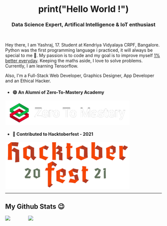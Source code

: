 <h1 align="center">print("Hello World !")</h1>
<h3 align="center">Data Science Expert, Artifical Intelligence & IoT enthusiast</h3>
<br />

Hey there, I am Yashraj, 17. Student at Kendriya Vidyalaya CRPF, Bangalore. Python was the first programming language i practiced, it will always be special to me 🫶. My passion is to code and my goal is to improve myself [1% better everyday](https://github.com/yashraj2003e/yashraj2003e/blob/main/assets/1%25-better.png). Keeping the maths aside, I love to solve problems. Currently, I am learning Tensorflow.

Also, I'm a Full-Stack Web Developer, Graphics Designer, App Developer and an Ethical Hacker.

- <h4>😄 An Alumni of Zero-To-Mastery Academy</h4>
<img align="center" width=400 src="./assets/ZTM.png">

- <h4>🥳 Contributed to Hacktoberfest - 2021</h4>
<img align="center" width=400 src="./assets/Hacktoberfest - 2021.png">
<!--<p align="right"><a href="https://github.com/yashraj2003e"><img width="80%" src="./assets/hacktoberfest.png" /></a></p>-->

---

<h2> My Github Stats 😉 </h2>

<a>
  <img align="left" src="https://github-readme-stats.vercel.app/api?username=yashraj2003e&show_icons=true&theme=vue-dark&border_color=008080">
</a>
<a href="https://github.com/yashraj2003e/github-readme-stats">
  <img align="right" src="https://github-readme-stats.vercel.app/api/wakatime?username=yashraj2003e&theme=vue-dark&layout=compact&border_color=008080" width = 430>
</a>
                                                                                                                                                    
